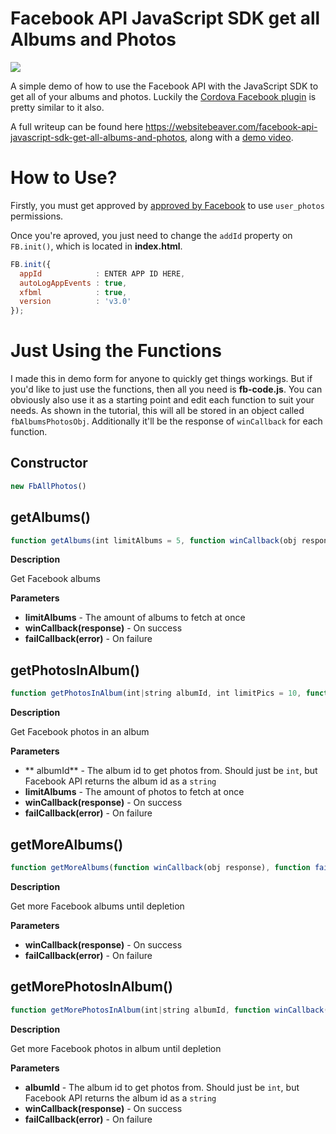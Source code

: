 # Facebook API JavaScript SDK get all Albums and Photos

![](https://s3.amazonaws.com/websitebeaver/blog/facebook-api-javascript-sdk-get-all-albums-and-photos/main.jpg)

A simple demo of how to use the Facebook API with the JavaScript SDK to get all of your albums and photos. Luckily the [Cordova Facebook plugin](https://github.com/jeduan/cordova-plugin-facebook4) is pretty similar to it also.

A full writeup can be found here https://websitebeaver.com/facebook-api-javascript-sdk-get-all-albums-and-photos, along with a [demo video](https://www.youtube.com/watch?v=s8kasi_8nIo).

# How to Use?

Firstly, you must get approved by [approved by Facebook](https://developers.facebook.com/docs/facebook-login/review/how-to-submit) to use `user_photos` permissions.

Once you're aproved, you just need to change the `addId` property on `FB.init()`, which is located in **index.html**.

```javascript
FB.init({
  appId            : ENTER APP ID HERE,
  autoLogAppEvents : true,
  xfbml            : true,
  version          : 'v3.0'
});
```

# Just Using the Functions

I made this in demo form for anyone to quickly get things workings. But if you'd like to just use the functions, then all you need is **fb-code.js**. You can obviously also use it as a starting point and edit each function to suit your needs. As shown in the tutorial, this will all be stored in an object called `fbAlbumsPhotosObj`. Additionally it'll be the response of `winCallback` for each function.

## Constructor

```javascript
new FbAllPhotos()
```

## getAlbums()

```javascript
function getAlbums(int limitAlbums = 5, function winCallback(obj response), function failCallback(string error))
```

**Description**

Get Facebook albums

**Parameters**

- **limitAlbums** - The amount of albums to fetch at once
- **winCallback(response)** - On success
- **failCallback(error)** - On failure

## getPhotosInAlbum()

```javascript
function getPhotosInAlbum(int|string albumId, int limitPics = 10, function winCallback(obj response), function failCallback(string error))
```

**Description**

Get Facebook photos in an album

**Parameters**

- ** albumId** - The album id to get photos from. Should just be `int`, but Facebook API returns the album id as a `string`
- **limitAlbums** - The amount of photos to fetch at once
- **winCallback(response)** - On success
- **failCallback(error)** - On failure

## getMoreAlbums()

```javascript
function getMoreAlbums(function winCallback(obj response), function failCallback(string error))
```

**Description**

Get more Facebook albums until depletion

**Parameters**

- **winCallback(response)** - On success
- **failCallback(error)** - On failure

## getMorePhotosInAlbum()

```javascript
function getMorePhotosInAlbum(int|string albumId, function winCallback(obj response), function failCallback(string error))
```

**Description**

Get more Facebook photos in album until depletion

**Parameters**

- **albumId** - The album id to get photos from. Should just be `int`, but Facebook API returns the album id as a `string`
- **winCallback(response)** - On success
- **failCallback(error)** - On failure
